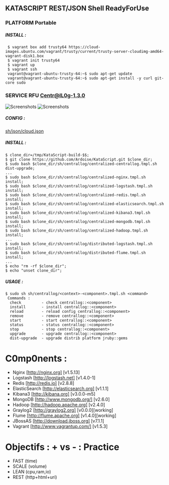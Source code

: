 ## KATASCRIPT REST/JSON Shell ReadyForUse

### PLATFORM Portable
##### INSTALL :
     $ vagrant box add trusty64 https://cloud-images.ubuntu.com/vagrant/trusty/current/trusty-server-cloudimg-amd64-vagrant-disk1.box
     $ vagrant init trusty64
     $ vagrant up
     $ vagrant ssh
     vagrant@vagrant-ubuntu-trusty-64:~$ sudo apt-get update
     vagrant@vagrant-ubuntu-trusty-64:~$ sudo apt-get install -y curl git-core sudo

### SERVICE RFU Centr@lL0g-1.3.0
  ![Screenshots](https://cacoo.com/diagrams/b8v677hxhjQriPld-BE94C.png?t=1398001932606)
  ![Screenshots](https://cacoo.com/diagrams/mTm79GTjCk8HGxsz-BE94C.png?t=1368912915182)

##### CONFIG :
[sh/json/cloud.json](https://github.com/Ardoise/KataScript/blob/master/sh/json/cloud.json)
    
##### INSTALL :
    $ clone_dir=/tmp/KataScript-build-$$;
    $ git clone https://github.com/Ardoise/KataScript.git $clone_dir;
    $ sudo bash $clone_dir/sh/centrallog/centralized-centrallog.tmpl.sh dist-upgrade;
    ...
    $ sudo bash $clone_dir/sh/centrallog/centralized-nginx.tmpl.sh install;
    $ sudo bash $clone_dir/sh/centrallog/centralized-logstash.tmpl.sh install;
    $ sudo bash $clone_dir/sh/centrallog/centralized-redis.tmpl.sh install;
    $ sudo bash $clone_dir/sh/centrallog/centralized-elasticsearch.tmpl.sh install;
    $ sudo bash $clone_dir/sh/centrallog/centralized-kibana3.tmpl.sh install;
    $ sudo bash $clone_dir/sh/centrallog/centralized-mongodb.tmpl.sh install;
    $ sudo bash $clone_dir/sh/centrallog/centralized-hadoop.tmpl.sh install;
    ...
    $ sudo bash $clone_dir/sh/centrallog/distributed-logstash.tmpl.sh install;
    $ sudo bash $clone_dir/sh/centrallog/distributed-flume.tmpl.sh install;
    ...
    $ echo "rm -rf $clone_dir";
    $ echo "unset clone_dir";
    
##### USAGE :
    $ sudo sh sh/centrallog/<context>-<component>.tmpl.sh <command>
     Commands :
      check         - check centrallog::<component>
      install       - install centrallog::<component>
      reload        - reload config centrallog::<component>
      remove        - remove centrallog::<component>
      start         - start centrallog::<component>
      status        - status centrallog::<component>
      stop          - stop centrallog::<component>
      upgrade       - upgrade centrallog::<component>
      dist-upgrade  - upgrade distrib platform jruby::gems

C0mp0nents :
==========================
  - Nginx [http://nginx.org] [v1.5.13]
  - Logstash [http://logstash.net] [v1.4.0-1]
  - Redis [http://redis.io] [v2.8.8]
  - ElasticSearch [http://elasticsearch.org] [v1.1.1]
  - Kibana3 [http://kibana.org] [v3.0.0-m5]
  - MongoDB [http://www.mongodb.org/] [v2.6.0]
  - Hadoop [http://hadoop.apache.org] [v2.4.0]
  - Graylog2 [http://graylog2.org] [v0.0.0][working]
  - Flume [http://flume.apache.org] [v1.4.0][working]
  - JBossAS [http://download.jboss.org] [v7.1.1]
  - Vagrant [http://www.vagrantup.com/] [v1.5.3]

Objectifs : + vs - : Practice 
=============================
  - FAST        (time)
  - SCALE       (volume)
  - LEAN        (cpu,ram,io)
  - REST        (http+html+uri)
  
